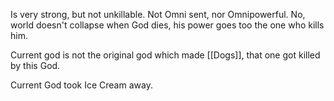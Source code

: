 Is very strong, but not unkillable.
Not Omni sent, nor Omnipowerful.
No, world doesn't collapse when God dies, his power goes too the one who kills him.

Current god is not the original god which made [[Dogs]], that one got killed by this God.

Current God took Ice Cream away.